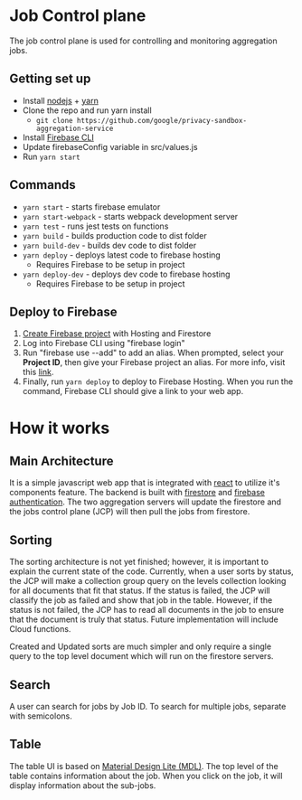 
# Job Control plane

The job control plane is used for controlling and monitoring aggregation jobs.

## Getting set up
* Install [nodejs](https://nodejs.org/en/) + [yarn](https://yarnpkg.com/)
* Clone the repo and run yarn install
  * `git clone https://github.com/google/privacy-sandbox-aggregation-service`
* Install [Firebase CLI](https://firebase.google.com/docs/cli#install_the_firebase_cli)
* Update firebaseConfig variable in src/values.js
* Run `yarn start`

## Commands
* `yarn start` - starts firebase emulator
* `yarn start-webpack` - starts webpack development server
* `yarn test` - runs jest tests on functions
* `yarn build` - builds production code to dist folder
* `yarn build-dev` - builds dev code to dist folder
* `yarn deploy` - deploys latest code to firebase hosting
  * Requires Firebase to be setup in project
* `yarn deploy-dev` - deploys dev code to firebase hosting
  * Requires Firebase to be setup in project

## Deploy to Firebase
1. [Create Firebase project](https://cloud.google.com/firestore/docs/client/get-firebase) with Hosting and Firestore
2. Log into Firebase CLI using "firebase login"
3. Run "firebase use --add" to add an alias. When prompted, select your **Project ID**, then give your Firebase project an alias. For more info, visit this [link](https://firebase.google.com/docs/cli#add_alias).
4. Finally, run `yarn deploy` to deploy to Firebase Hosting. When you run the command, Firebase CLI should give a link to your web app.

# How it works

## Main Architecture
It is a simple javascript web app that is integrated with [react](https://reactjs.org/) to utilize it's components feature. The backend is built with [firestore](https://firebase.google.com/docs/firestore) and [firebase authentication](https://firebase.google.com/docs/auth). The two aggregation servers will update the firestore and the jobs control plane (JCP) will then pull the jobs from firestore.

## Sorting
The sorting architecture is not yet finished; however, it is important to explain the current state of the code. Currently, when a user sorts by status, the JCP will make a collection group query on the levels collection looking for all documents that fit that status. If the status is failed, the JCP will classify the job as failed and show that job in the table. However, if the status is not failed, the JCP has to read all documents in the job to ensure that the document is truly that status. Future implementation will include Cloud functions.

Created and Updated sorts are much simpler and only require a single query to the top level document which will run on the firestore servers.

## Search
A user can search for jobs by Job ID. To search for multiple jobs, separate with semicolons.

## Table
The table UI is based on [Material Design Lite (MDL)](https://getmdl.io/). The top level of the table contains information about the job. When you click on the job, it will display information about the sub-jobs. 